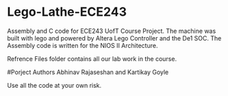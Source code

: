 # Lego-Lathe-ECE243

Assembly and C code for ECE243 UofT Course Project. The machine was built with lego and powered by Altera Lego Controller and the De1 SOC.
The Assembly code is written for the NIOS II Architecture.

Refrence Files folder contains all our lab work in the course.

#Porject Authors
Abhinav Rajaseshan and Kartikay Goyle 

Use all the code at your own risk.
